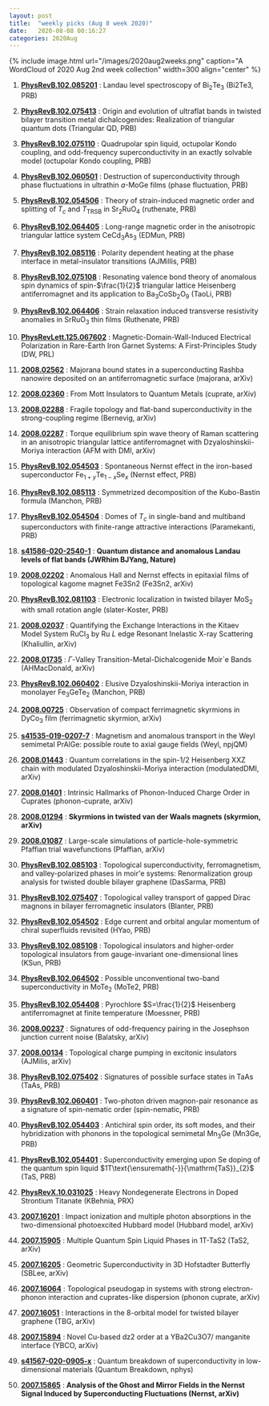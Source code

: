 ```yaml
---
layout: post
title:  "weekly picks (Aug 8 week 2020)"
date:   2020-08-08 00:16:27
categories: 2020Aug
---
```


{% include image.html url="/images/2020aug2weeks.png" caption="A WordCloud of 2020 Aug 2nd week collection" width=300 align="center" %}





1. **[PhysRevB.102.085201](https://link.aps.org/doi/10.1103/PhysRevB.102.085201)** : Landau level spectroscopy of ${\mathrm{Bi}}_{2}{\mathrm{Te}}_{3}$ (Bi2Te3, PRB)

1. **[PhysRevB.102.075413](https://link.aps.org/doi/10.1103/PhysRevB.102.075413)** : Origin and evolution of ultraflat bands in twisted bilayer transition metal dichalcogenides: Realization of triangular quantum dots (Triangular QD, PRB)

1. **[PhysRevB.102.075110](https://link.aps.org/doi/10.1103/PhysRevB.102.075110)** : Quadrupolar spin liquid, octupolar Kondo coupling, and odd-frequency superconductivity in an exactly solvable model (octupolar Kondo coupling, PRB)

1. **[PhysRevB.102.060501](https://link.aps.org/doi/10.1103/PhysRevB.102.060501)** : Destruction of superconductivity through phase fluctuations in ultrathin $a$-MoGe films (phase fluctuation, PRB)

1. **[PhysRevB.102.054506](https://link.aps.org/doi/10.1103/PhysRevB.102.054506)** : Theory of strain-induced magnetic order and splitting of ${T}_{c}$ and ${T}_{\mathrm{TRSB}}$ in ${\mathrm{Sr}}_{2}\mathrm{Ru}{\mathrm{O}}_{4}$ (ruthenate, PRB)

1. **[PhysRevB.102.064405](https://link.aps.org/doi/10.1103/PhysRevB.102.064405)** : Long-range magnetic order in the anisotropic triangular lattice system ${\mathrm{CeCd}}_{3}{\mathrm{As}}_{3}$ (EDMun, PRB)

1. **[PhysRevB.102.085116](https://link.aps.org/doi/10.1103/PhysRevB.102.085116)** : Polarity dependent heating at the phase interface in metal-insulator transitions (AJMillis, PRB)

1. **[PhysRevB.102.075108](https://link.aps.org/doi/10.1103/PhysRevB.102.075108)** : Resonating valence bond theory of anomalous spin dynamics of spin-$\frac{1}{2}$ triangular lattice Heisenberg antiferromagnet and its application to ${\mathrm{Ba}}_{3}{\mathrm{CoSb}}_{2}{\mathrm{O}}_{9}$ (TaoLi, PRB)

1. **[PhysRevB.102.064406](https://link.aps.org/doi/10.1103/PhysRevB.102.064406)** : Strain relaxation induced transverse resistivity anomalies in $\mathrm{Sr}\mathrm{Ru}{\mathrm{O}}_{3}$ thin films (Ruthenate, PRB)

1. **[PhysRevLett.125.067602](https://link.aps.org/doi/10.1103/PhysRevLett.125.067602)** : Magnetic-Domain-Wall-Induced Electrical Polarization in Rare-Earth Iron Garnet Systems: A First-Principles Study (DW, PRL)


1. **[2008.02562](http://arxiv.org/abs/2008.02562)** : Majorana bound states in a superconducting Rashba nanowire deposited on an antiferromagnetic surface (majorana, arXiv)

1. **[2008.02360](http://arxiv.org/abs/2008.02360)** : From Mott Insulators to Quantum Metals (cuprate, arXiv)

1. **[2008.02288](http://arxiv.org/abs/2008.02288)** : Fragile topology and flat-band superconductivity in the strong-coupling regime (Bernevig, arXiv)

1. **[2008.02287](http://arxiv.org/abs/2008.02287)** : Torque equilibrium spin wave theory of Raman scattering in an anisotropic triangular lattice antiferromagnet with Dzyaloshinskii-Moriya interaction (AFM with DMI, arXiv)

1. **[PhysRevB.102.054503](https://link.aps.org/doi/10.1103/PhysRevB.102.054503)** : Spontaneous Nernst effect in the iron-based superconductor ${\mathrm{Fe}}_{1+y}{\mathrm{Te}}_{1\ensuremath{-}x}{\mathrm{Se}}_{x}$ (Nernst effect, PRB)

1. **[PhysRevB.102.085113](https://link.aps.org/doi/10.1103/PhysRevB.102.085113)** : Symmetrized decomposition of the Kubo-Bastin formula (Manchon, PRB)

1. **[PhysRevB.102.054504](https://link.aps.org/doi/10.1103/PhysRevB.102.054504)** : Domes of ${T}_{c}$ in single-band and multiband superconductors with finite-range attractive interactions (Paramekanti, PRB)


1. **[s41586-020-2540-1](https://www.nature.com/articles/s41586-020-2540-1)** : **Quantum distance and anomalous Landau levels of flat bands (JWRhim BJYang, Nature)**

1. **[2008.02202](http://arxiv.org/abs/2008.02202)** : Anomalous Hall and Nernst effects in epitaxial films of topological kagome magnet Fe3Sn2 (Fe3Sn2, arXiv)

1. **[PhysRevB.102.081103](https://link.aps.org/doi/10.1103/PhysRevB.102.081103)** : Electronic localization in twisted bilayer ${\mathrm{MoS}}_{2}$ with small rotation angle (slater-Koster, PRB)

1. **[2008.02037](http://arxiv.org/abs/2008.02037)** : Quantifying the Exchange Interactions in the Kitaev Model System RuCl$_{3}$ by Ru $L$ edge Resonant Inelastic X-ray Scattering (Khaliullin, arXiv)

1. **[2008.01735](http://arxiv.org/abs/2008.01735)** : $\Gamma$-Valley Transition-Metal-Dichalcogenide Moir\`e Bands (AHMacDonald, arXiv)

1. **[PhysRevB.102.060402](https://link.aps.org/doi/10.1103/PhysRevB.102.060402)** : Elusive Dzyaloshinskii-Moriya interaction in monolayer ${\mathrm{Fe}}_{3}{\mathrm{GeTe}}_{2}$ (Manchon, PRB)


1. **[2008.00725](http://arxiv.org/abs/2008.00725)** : Observation of compact ferrimagnetic skyrmions in DyCo$_3$ film (ferrimagnetic skyrmion, arXiv)

1. **[s41535-019-0207-7](https://www.nature.com/articles/s41535-019-0207-7)** : Magnetism and anomalous transport in the Weyl semimetal PrAlGe: possible route to axial gauge fields (Weyl, npjQM)

1. **[2008.01443](http://arxiv.org/abs/2008.01443)** : Quantum correlations in the spin-1/2 Heisenberg XXZ chain with modulated Dzyaloshinskii-Moriya interaction (modulatedDMI, arXiv)

1. **[2008.01401](http://arxiv.org/abs/2008.01401)** : Intrinsic Hallmarks of Phonon-Induced Charge Order in Cuprates (phonon-cuprate, arXiv)

1. **[2008.01294](http://arxiv.org/abs/2008.01294)** : **Skyrmions in twisted van der Waals magnets (skyrmion, arXiv)**

1. **[2008.01087](http://arxiv.org/abs/2008.01087)** : Large-scale simulations of particle-hole-symmetric Pfaffian trial wavefunctions (Pfaffian, arXiv)

1. **[PhysRevB.102.085103](https://link.aps.org/doi/10.1103/PhysRevB.102.085103)** : Topological superconductivity, ferromagnetism, and valley-polarized phases in moir\'e systems: Renormalization group analysis for twisted double bilayer graphene (DasSarma, PRB)

1. **[PhysRevB.102.075407](https://link.aps.org/doi/10.1103/PhysRevB.102.075407)** : Topological valley transport of gapped Dirac magnons in bilayer ferromagnetic insulators (Blanter, PRB)

1. **[PhysRevB.102.054502](https://link.aps.org/doi/10.1103/PhysRevB.102.054502)** : Edge current and orbital angular momentum of chiral superfluids revisited (HYao, PRB)

1. **[PhysRevB.102.085108](https://link.aps.org/doi/10.1103/PhysRevB.102.085108)** : Topological insulators and higher-order topological insulators from gauge-invariant one-dimensional lines (KSun, PRB)

1. **[PhysRevB.102.064502](https://link.aps.org/doi/10.1103/PhysRevB.102.064502)** : Possible unconventional two-band superconductivity in $\mathrm{Mo}{\mathrm{Te}}_{2}$ (MoTe2, PRB)

1. **[PhysRevB.102.054408](https://link.aps.org/doi/10.1103/PhysRevB.102.054408)** : Pyrochlore $S=\frac{1}{2}$ Heisenberg antiferromagnet at finite temperature (Moessner, PRB)


1. **[2008.00237](http://arxiv.org/abs/2008.00237)** : Signatures of odd-frequency pairing in the Josephson junction current noise (Balatsky, arXiv)

1. **[2008.00134](http://arxiv.org/abs/2008.00134)** : Topological charge pumping in excitonic insulators (AJMilis, arXiv)

1. **[PhysRevB.102.075402](https://link.aps.org/doi/10.1103/PhysRevB.102.075402)** : Signatures of possible surface states in TaAs (TaAs, PRB)

1. **[PhysRevB.102.060401](https://link.aps.org/doi/10.1103/PhysRevB.102.060401)** : Two-photon driven magnon-pair resonance as a signature of spin-nematic order (spin-nematic, PRB)

1. **[PhysRevB.102.054403](https://link.aps.org/doi/10.1103/PhysRevB.102.054403)** : Antichiral spin order, its soft modes, and their hybridization with phonons in the topological semimetal ${\mathrm{Mn}}_{3}\mathrm{Ge}$ (Mn3Ge, PRB)

1. **[PhysRevB.102.054401](https://link.aps.org/doi/10.1103/PhysRevB.102.054401)** : Superconductivity emerging upon Se doping of the quantum spin liquid $1T\text{\ensuremath{-}}{\mathrm{TaS}}_{2}$ (TaS, PRB)

1. **[PhysRevX.10.031025](https://link.aps.org/doi/10.1103/PhysRevX.10.031025)** : Heavy Nondegenerate Electrons in Doped Strontium Titanate (KBehnia, PRX)


1. **[2007.16201](http://arxiv.org/abs/2007.16201)** : Impact ionization and multiple photon absorptions in the two-dimensional photoexcited Hubbard model (Hubbard model, arXiv)

1. **[2007.15905](http://arxiv.org/abs/2007.15905)** : Multiple Quantum Spin Liquid Phases in 1T-TaS2 (TaS2, arXiv)

1. **[2007.16205](http://arxiv.org/abs/2007.16205)** : Geometric Superconductivity in 3D Hofstadter Butterfly (SBLee, arXiv)

1. **[2007.16064](http://arxiv.org/abs/2007.16064)** : Topological pseudogap in systems with strong electron-phonon interaction and cuprates-like dispersion (phonon cuprate, arXiv)

1. **[2007.16051](http://arxiv.org/abs/2007.16051)** : Interactions in the 8-orbital model for twisted bilayer graphene (TBG, arXiv)

1. **[2007.15894](http://arxiv.org/abs/2007.15894)** : Novel Cu-based dz2 order at a YBa2Cu3O7/ manganite interface (YBCO, arXiv)

1. **[s41567-020-0905-x](https://www.nature.com/articles/s41567-020-0905-x)** : Quantum breakdown of superconductivity in low-dimensional materials (Quantum Breakdown, nphys)

1. **[2007.15865](http://arxiv.org/abs/2007.15865)** : **Analysis of the Ghost and Mirror Fields in the Nernst Signal Induced by Superconducting Fluctuations (Nernst, arXiv)**